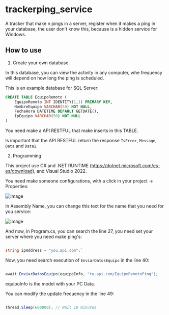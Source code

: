 # trackerping_service
A tracker that make n pings in a server, register when it makes a ping in your database, the user don't know this, because is a hidden service for Windows.

## How to use
1. Create your own database.

In this database, you can view the activity in any computer, whe frequency will depend on how long the ping is scheduled.

This is an example database for SQL Server:

```sql
CREATE TABLE EquipoRemoto (
    EquipoRemoto INT IDENTITY(1,1) PRIMARY KEY,
    NombreEquipo VARCHAR(50) NOT NULL,
    FechaHora DATETIME DEFAULT GETDATE(),
    IpEquipo VARCHAR(50) NOT NULL
)
```

You need make a API RESTFUL that make inserts in this TABLE.

Is important that the API RESTFUL return the response `IsError`, `Message`, `Data` and `Data1`.

2. Programming

This project use C# and .NET RUNTIME (https://dotnet.microsoft.com/es-es/download), and Visual Studio 2022.

You need make someone configurations, with a click in your project -> Properties:

![image](https://hackmd.io/_uploads/HkA5W57a1x.png)

In Assembly Name, you can change this text for the name that you need for you service:

![image](https://hackmd.io/_uploads/H14JG5mTye.png)

And now, in Program.cs, you can search the line 27, you need set your server where you need make ping's:
```csharp

string ipAddress = "you.api.com";`

```

Now, you need search execution of `EnviarDatosEquipo` in the line 40:
```csharp

await EnviarDatosEquipo(equipoInfo, "tu.api.com/EquipoRemotoPing");

```

equipoInfo is the model with your PC Data.

You can modify the update frecuency in the line 49:
```csharp

Thread.Sleep(600000); // Wait 10 minutes
```
